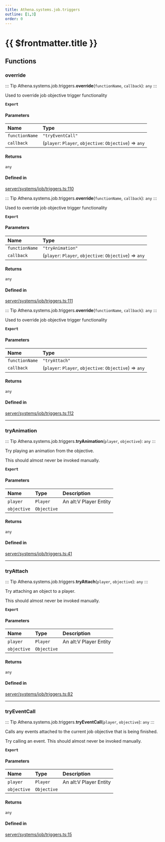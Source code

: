 ```yaml
---
title: Athena.systems.job.triggers
outline: [1,3]
order: 0
---
```


# {{ $frontmatter.title }}


## Functions

### override

::: Tip
Athena.systems.job.triggers.**override**(`functionName`, `callback`): `any`
:::

Used to override job objective trigger functionality

**`Export`**

#### Parameters

| Name | Type |
| :------ | :------ |
| `functionName` | ``"tryEventCall"`` |
| `callback` | (`player`: `Player`, `objective`: `Objective`) => `any` |

#### Returns

`any`

#### Defined in

[server/systems/job/triggers.ts:110](https://github.com/Stuyk/altv-athena/blob/6013452/src/core/server/systems/job/triggers.ts#L110)

::: Tip
Athena.systems.job.triggers.**override**(`functionName`, `callback`): `any`
:::

Used to override job objective trigger functionality

**`Export`**

#### Parameters

| Name | Type |
| :------ | :------ |
| `functionName` | ``"tryAnimation"`` |
| `callback` | (`player`: `Player`, `objective`: `Objective`) => `any` |

#### Returns

`any`

#### Defined in

[server/systems/job/triggers.ts:111](https://github.com/Stuyk/altv-athena/blob/6013452/src/core/server/systems/job/triggers.ts#L111)

::: Tip
Athena.systems.job.triggers.**override**(`functionName`, `callback`): `any`
:::

Used to override job objective trigger functionality

**`Export`**

#### Parameters

| Name | Type |
| :------ | :------ |
| `functionName` | ``"tryAttach"`` |
| `callback` | (`player`: `Player`, `objective`: `Objective`) => `any` |

#### Returns

`any`

#### Defined in

[server/systems/job/triggers.ts:112](https://github.com/Stuyk/altv-athena/blob/6013452/src/core/server/systems/job/triggers.ts#L112)

___

### tryAnimation

::: Tip
Athena.systems.job.triggers.**tryAnimation**(`player`, `objective`): `any`
:::

Try playing an animation from the objective.

This should almost never be invoked manually.

**`Export`**

#### Parameters

| Name | Type | Description |
| :------ | :------ | :------ |
| `player` | `Player` | An alt:V Player Entity |
| `objective` | `Objective` |  |

#### Returns

`any`

#### Defined in

[server/systems/job/triggers.ts:41](https://github.com/Stuyk/altv-athena/blob/6013452/src/core/server/systems/job/triggers.ts#L41)

___

### tryAttach

::: Tip
Athena.systems.job.triggers.**tryAttach**(`player`, `objective`): `any`
:::

Try attaching an object to a player.

This should almost never be invoked manually.

**`Export`**

#### Parameters

| Name | Type | Description |
| :------ | :------ | :------ |
| `player` | `Player` | An alt:V Player Entity |
| `objective` | `Objective` |  |

#### Returns

`any`

#### Defined in

[server/systems/job/triggers.ts:82](https://github.com/Stuyk/altv-athena/blob/6013452/src/core/server/systems/job/triggers.ts#L82)

___

### tryEventCall

::: Tip
Athena.systems.job.triggers.**tryEventCall**(`player`, `objective`): `any`
:::

Calls any events attached to the current job objective that is being finished.

Try calling an event. This should almost never be invoked manually.

**`Export`**

#### Parameters

| Name | Type | Description |
| :------ | :------ | :------ |
| `player` | `Player` | An alt:V Player Entity |
| `objective` | `Objective` |  |

#### Returns

`any`

#### Defined in

[server/systems/job/triggers.ts:15](https://github.com/Stuyk/altv-athena/blob/6013452/src/core/server/systems/job/triggers.ts#L15)
